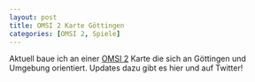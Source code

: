```yaml
---
layout: post
title: OMSI 2 Karte Göttingen
categories: [OMSI 2, Spiele]
---
```


Aktuell baue ich an einer [OMSI 2](https://store.steampowered.com/app/252530/OMSI_2_Steam_Edition/?l=german "OMSI 2 auf Steam") Karte die sich an Göttingen und Umgebung orientiert.  Updates dazu gibt es hier und auf Twitter! 